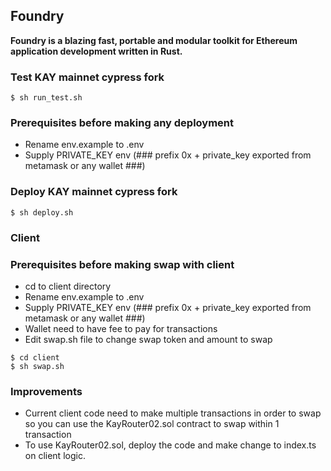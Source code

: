 ## Foundry

**Foundry is a blazing fast, portable and modular toolkit for Ethereum application development written in Rust.**


### Test KAY mainnet cypress fork

```shell
$ sh run_test.sh
```
### Prerequisites before making any deployment

- Rename env.example to .env
- Supply PRIVATE_KEY env (### prefix 0x + private_key exported from metamask or any wallet ###)

### Deploy KAY mainnet cypress fork

```shell
$ sh deploy.sh
```


### Client

### Prerequisites before making swap with client

- cd to client directory
- Rename env.example to .env
- Supply PRIVATE_KEY env (### prefix 0x + private_key exported from metamask or any wallet ###)
- Wallet need to have fee to pay for transactions
- Edit swap.sh file to change swap token and amount to swap

```shell
$ cd client
$ sh swap.sh

```

### Improvements
- Current client code need to make multiple transactions in order to swap so you can use the KayRouter02.sol contract to swap within 1 transaction
- To use KayRouter02.sol, deploy the code and make change to index.ts on client logic.

